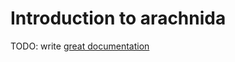 # Introduction to arachnida

TODO: write [great documentation](http://jacobian.org/writing/great-documentation/what-to-write/)

